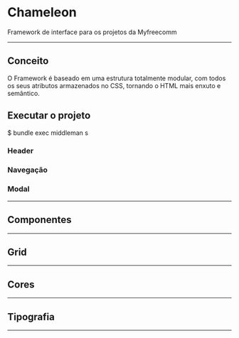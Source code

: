 # Chameleon
Framework de interface para os projetos da Myfreecomm
___

## Conceito
O Framework é baseado em uma estrutura totalmente modular, com todos os seus atributos armazenados no CSS, tornando o HTML mais enxuto e semântico.

## Executar o projeto
$ bundle exec middleman s

### Header

### Navegação

### Modal 
___

## Componentes
___

## Grid
___

## Cores
___

## Tipografia
___
